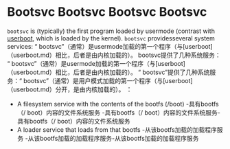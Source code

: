  
 
 
# Bootsvc  Bootsvc   Bootsvc Bootsvc 

`bootsvc` is (typically) the first program loaded by usermode (contrast with [userboot](userboot.md), which is loaded by the kernel).  `bootsvc` providesseveral system services: “ bootsvc”（通常）是usermode加载的第一个程序（与[userboot]（userboot.md）相比，后者是由内核加载的）。 bootsvc提供了几种系统服务：  “ bootsvc”（通常）是usermode加载的第一个程序（与[userboot]（userboot.md）相比，后者是由内核加载的）。 “ bootsvc”提供了几种系统服务：“ bootsvc”（通常）是用户模式加载的第一个程序（与[userboot]（userboot.md）分开，是由内核加载的）。 ：

 
 
 
- A filesystem service with the contents of the bootfs (/boot)  -具有bootfs（/ boot）内容的文件系统服务  -具有bootfs（/ boot）内容的文件系统服务-具有bootfs（/ boot）内容的文件系统服务
- A loader service that loads from that bootfs  -从该bootfs加载的加载程序服务  -从该bootfs加载的加载程序服务-从该bootfs加载的加载程序服务

